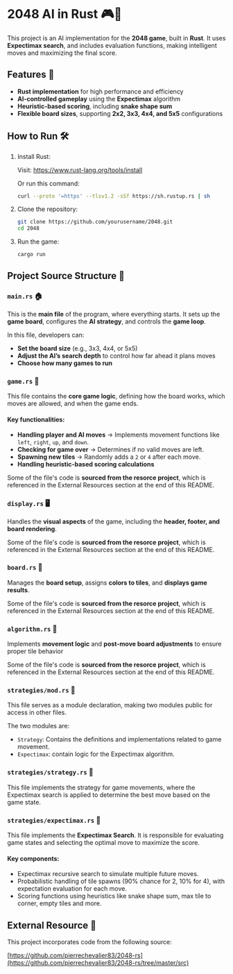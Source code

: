 # 2048 AI in Rust 🎮🦀  

This project is an AI implementation for the **2048 game**, built in **Rust**. It uses **Expectimax search**, and includes
evaluation functions, making intelligent moves and maximizing the final score.  

## Features 🚀  
- **Rust implementation** for high performance and efficiency 
- **AI-controlled gameplay** using the **Expectimax** algorithm  
- **Heuristic-based scoring**, including **snake shape sum**  
- **Flexible board sizes**, supporting **2x2, 3x3, 4x4, and 5x5** configurations  

## How to Run 🛠️  
1. Install Rust:

   Visit:
   https://www.rust-lang.org/tools/install

   Or run this command:
   ```sh
   curl --proto '=https' --tlsv1.2 -sSf https://sh.rustup.rs | sh

2. Clone the repository:

   ```sh
   git clone https://github.com/yourusername/2048.git
   cd 2048

3. Run the game:
   ```sh
   cargo run


## Project Source Structure 📂  

### `main.rs` 🏠  
This is the **main file** of the program, where everything starts. It sets up the **game board**, configures the **AI strategy**, and controls the **game loop**.  

In this file, developers can:  
- **Set the board size** (e.g., 3x3, 4x4, or 5x5)  
- **Adjust the AI’s search depth** to control how far ahead it plans moves  
- **Choose how many games to run**

### `game.rs` 🎲  
This file contains the **core game logic**, defining how the board works, which moves are allowed, and when the game ends.  

#### Key functionalities:  
- **Handling player and AI moves** → Implements movement functions like `left`, `right`, `up`, and `down`.  
- **Checking for game over** → Determines if no valid moves are left.  
- **Spawning new tiles** → Randomly adds a `2` or `4` after each move.
- **Handling heuristic-based scoring calculations**

Some of the file's code is **sourced from the resorce project**, which is referenced in the External Resources section at the end of this README.

### `display.rs` 🖥️  
Handles the **visual aspects** of the game, including the **header, footer, and board rendering**.

Some of the file's code is **sourced from the resorce project**, which is referenced in the External Resources section at the end of this README.

### `board.rs` 🔲  
Manages the **board setup**, assigns **colors to tiles**, and **displays game results**.

Some of the file's code is **sourced from the resorce project**, which is referenced in the External Resources section at the end of this README.

### `algorithm.rs` 🧩  
Implements **movement logic** and **post-move board adjustments** to ensure proper tile behavior

Some of the file's code is **sourced from the resorce project**, which is referenced in the External Resources section at the end of this README.

###  `strategies/mod.rs` 🎨
This file serves as a module declaration, making two modules public for access in other files.

The two modules are:
-  `Strategy`: Contains the definitions and implementations related to game movement.
-  `Expectimax`: contain logic for the Expectimax algorithm.

### `strategies/strategy.rs` 🤖
This file implements the strategy for game movements, where the Expectimax search is applied to determine the best move based on the game state.

### `strategies/expectimax.rs` 🧠
This file implements the **Expectimax Search**. It is responsible for evaluating game states and selecting the optimal move to maximize the score.
#### Key components:
- Expectimax recursive search to simulate multiple future moves.
- Probabilistic handling of tile spawns (90% chance for 2, 10% for 4), with expectation evaluation for each move.
- Scoring functions using heuristics like snake shape sum, max tile to corner, empty tiles and more.



## External Resource 🤝

This project incorporates code from the following source: 

[https://github.com/pierrechevalier83/2048-rs](https://github.com/pierrechevalier83/2048-rs/tree/master/src)
